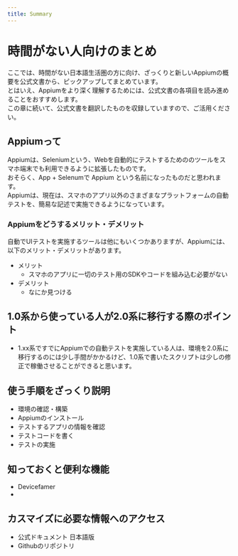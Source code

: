 ```yaml
---
title: Summary
---
```


# 時間がない人向けのまとめ

ここでは、時間がない日本語生活圏の方に向け、ざっくりと新しいAppiumの概要を公式文書から、ピックアップしてまとめています。  
とはいえ、Appiumをより深く理解するためには、公式文書の各項目を読み進めることをおすすめします。  
この章に続いて、公式文書を翻訳したものを収録していますので、ご活用ください。

## Appiumって
Appiumは、Seleniumという、Webを自動的にテストするためののツールをスマホ端末でも利用できるように拡張したものです。  
おそらく、App + Selenumで Appium という名前になったものだと思われます。  
Appiumは、現在は、スマホのアプリ以外のさまざまなプラットフォームの自動テストを、簡易な記述で実施できるようになっています。

### Appiumをどうするメリット・デメリット
自動でUIテストを実施するツールは他にもいくつかありますが、Appiumには、以下のメリット・デメリットがあります。

- メリット
  - スマホのアプリに一切のテスト用のSDKやコードを組み込む必要がない
- デメリット
  - なにか見つける

## 1.0系から使っている人が2.0系に移行する際のポイント
- 1.xx系ですでにAppiumでの自動テストを実施している人は、環境を2.0系に移行するのには少し手間がかかるけど、1.0系で書いたスクリプトは少しの修正で稼働させることができると思います。

## 使う手順をざっくり説明
- 環境の確認・構築
- Appiumのインストール
- テストするアプリの情報を確認
- テストコードを書く
- テストの実施

## 知っておくと便利な機能
- Devicefamer
- 

## カスマイズに必要な情報へのアクセス
- 公式ドキュメント 日本語版
- Githubのリポジトリ